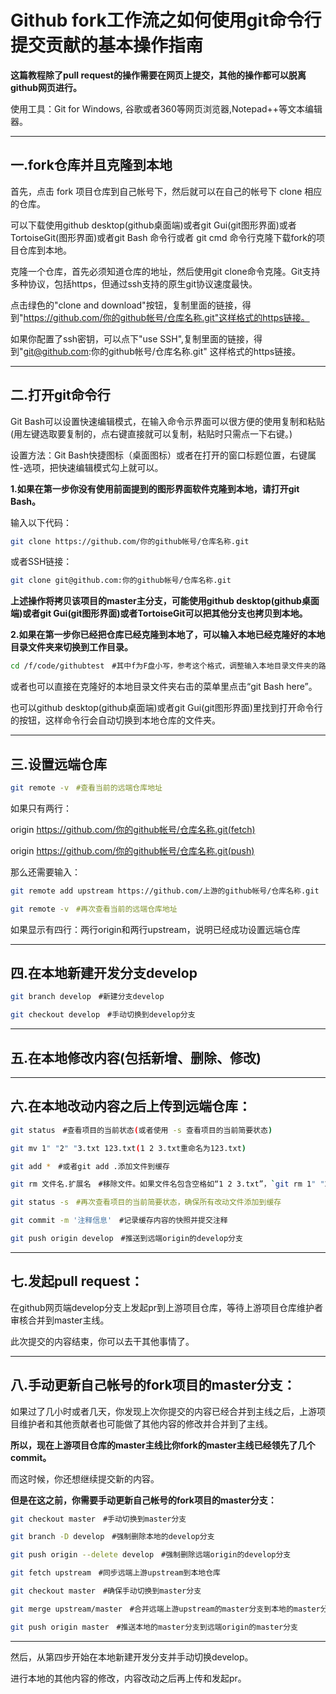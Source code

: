 # Github fork工作流之如何使用git命令行提交贡献的基本操作指南

**这篇教程除了pull request的操作需要在网页上提交，其他的操作都可以脱离github网页进行。**

使用工具：Git for Windows, 谷歌或者360等网页浏览器,Notepad++等文本编辑器。

----------------------------------

## **一.fork仓库并且克隆到本地**

首先，点击 fork 项目仓库到自己帐号下，然后就可以在自己的帐号下 clone 相应的仓库。

可以下载使用github desktop(github桌面端)或者git Gui(git图形界面)或者TortoiseGit(图形界面)或者git Bash 命令行或者 git cmd 命令行克隆下载fork的项目仓库到本地。

克隆一个仓库，首先必须知道仓库的地址，然后使用git clone命令克隆。Git支持多种协议，包括https，但通过ssh支持的原生git协议速度最快。

点击绿色的"clone and download"按钮，复制里面的链接，得到"https://github.com/你的github帐号/仓库名称.git"这样格式的https链接。

如果你配置了ssh密钥，可以点下"use SSH",复制里面的链接，得到"git@github.com:你的github帐号/仓库名称.git" 这样格式的https链接。

----------------------------------

## **二.打开git命令行**

Git Bash可以设置快速编辑模式，在输入命令示界面可以很方便的使用复制和粘贴(用左键选取要复制的，点右键直接就可以复制，粘贴时只需点一下右键。)

设置方法：Git Bash快捷图标（桌面图标）或者在打开的窗口标题位置，右键属性-选项，把快速编辑模式勾上就可以。

**1.如果在第一步你没有使用前面提到的图形界面软件克隆到本地，请打开git Bash。**

输入以下代码：

```Bash
git clone https://github.com/你的github帐号/仓库名称.git
```

或者SSH链接：

```Bash
git clone git@github.com:你的github帐号/仓库名称.git
```

**上述操作将拷贝该项目的master主分支，可能使用github desktop(github桌面端)或者git Gui(git图形界面)或者TortoiseGit可以把其他分支也拷贝到本地。**

**2.如果在第一步你已经把仓库已经克隆到本地了，可以输入本地已经克隆好的本地目录文件夹来切换到工作目录。**

```Bash
cd /f/code/githubtest　#其中f为F盘小写，参考这个格式，调整输入本地目录文件夹的路径,我电脑上文件夹是F:\code\github-test
```

或者也可以直接在克隆好的本地目录文件夹右击的菜单里点击“git Bash here”。

也可以github desktop(github桌面端)或者git Gui(git图形界面)里找到打开命令行的按钮，这样命令行会自动切换到本地仓库的文件夹。

----------------------------------

## **三.设置远端仓库**

```Bash
git remote -v　#查看当前的远端仓库地址
```

如果只有两行：

origin https://github.com/你的github帐号/仓库名称.git(fetch)

origin https://github.com/你的github帐号/仓库名称.git(push)

那么还需要输入：

```Bash
git remote add upstream https://github.com/上游的github帐号/仓库名称.git　#添加一个别名为 upstream（上游）的地址，指向之前 fork 的原仓库地址。

git remote -v　#再次查看当前的远端仓库地址
```

如果显示有四行：两行origin和两行upstream，说明已经成功设置远端仓库

----------------------------------

## **四.在本地新建开发分支develop**

```Bash
git branch develop　#新建分支develop

git checkout develop　#手动切换到develop分支
```

----------------------------------

## **五.在本地修改内容(包括新增、删除、修改)**

----------------------------------

## **六.在本地改动内容之后上传到远端仓库**：

```Bash
git status　#查看项目的当前状态(或者使用 -s 查看项目的当前简要状态)

git mv 1" "2" "3.txt 123.txt(1 2 3.txt重命名为123.txt)

git add *　#或者git add .添加文件到缓存

git rm 文件名.扩展名　#移除文件。如果文件名包含空格如“1 2 3.txt”，`git rm 1" "2" "3.txt`(使用 --cached 移除出缓存区但是在文件夹里保留文件，或者 -f 强制删除)

git status -s　#再次查看项目的当前简要状态，确保所有改动文件添加到缓存

git commit -m '注释信息'　#记录缓存内容的快照并提交注释

git push origin develop　#推送到远端origin的develop分支
```

----------------------------------

## **七.发起pull request**：

在github网页端develop分支上发起pr到上游项目仓库，等待上游项目仓库维护者审核合并到master主线。

此次提交的内容结束，你可以去干其他事情了。

----------------------------------

## **八.手动更新自己帐号的fork项目的master分支**：

如果过了几小时或者几天，你发现上次你提交的内容已经合并到主线之后，上游项目维护者和其他贡献者也可能做了其他内容的修改并合并到了主线。

**所以，现在上游项目仓库的master主线比你fork的master主线已经领先了几个commit。**

而这时候，你还想继续提交新的内容。

**但是在这之前，你需要手动更新自己帐号的fork项目的master分支：**

```Bash
git checkout master　#手动切换到master分支

git branch -D develop　#强制删除本地的develop分支

git push origin --delete develop　#强制删除远端origin的develop分支

git fetch upstream　#同步远端上游upstream到本地仓库

git checkout master　#确保手动切换到master分支

git merge upstream/master　#合并远端上游upstream的master分支到本地的master分支

git push origin master　#推送本地的master分支到远端origin的master分支
```

----------------------------------

然后，从第四步开始在本地新建开发分支并手动切换develop。

进行本地的其他内容的修改，内容改动之后再上传和发起pr。
